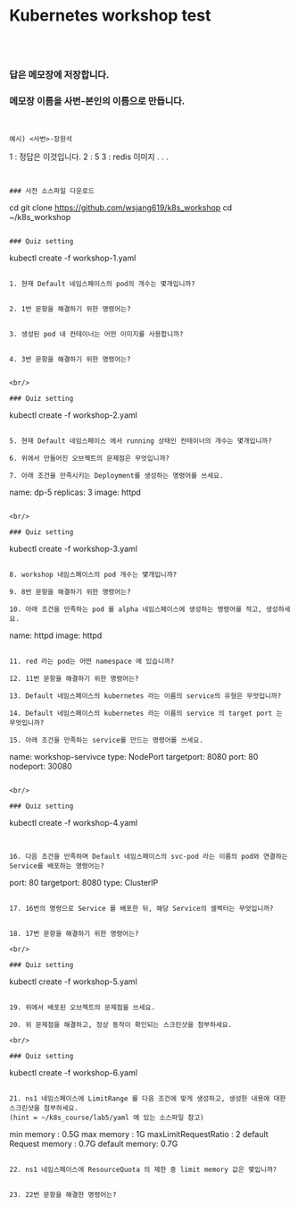 # Kubernetes workshop test  
<br/>
<br/>

### 답은 메모장에 저장합니다.

### 메모장 이름을 사번-본인의 이름으로 만듭니다. 


<br/>

```
예시) <사번>-장원석

```
1 : 정답은 이것입니다.
2 : 5
3 : redis 이미지
.
.
.

```


### 사전 소스파일 다운로드
```
cd
git clone https://github.com/wsjang619/k8s_workshop
cd ~/k8s_workshop
```

### Quiz setting
```
kubectl create -f workshop-1.yaml
```

1. 현재 Default 네임스페이스의 pod의 개수는 몇개입니까?


2. 1번 문항을 해결하기 위한 명령어는?


3. 생성된 pod 내 컨테이너는 어떤 이미지를 사용합니까?


4. 3번 문항을 해결하기 위한 명령어는?


<br/>

### Quiz setting
```
kubectl create -f workshop-2.yaml
```

5. 현재 Default 네임스페이스 에서 running 상태인 컨테이너의 개수는 몇개입니까?

6. 위에서 만들어진 오브젝트의 문제점은 무엇입니까?

7. 아래 조건을 만족시키는 Deployment를 생성하는 명령어를 쓰세요.

```
name: dp-5
replicas: 3
image: httpd
```

<br/>

### Quiz setting
```
kubectl create -f workshop-3.yaml
```

8. workshop 네임스페이스의 pod 개수는 몇개입니까?

9. 8번 문항을 해결하기 위한 명령어는?

10. 아래 조건을 만족하는 pod 를 alpha 네임스페이스에 생성하는 명령어를 적고, 생성하세요.

```
name: httpd
image: httpd
```

11. red 라는 pod는 어떤 namespace 에 있습니까?

12. 11번 문항을 해결하기 위한 명령어는?

13. Default 네임스페이스의 kubernetes 라는 이름의 service의 유형은 무엇입니까?

14. Default 네임스페이스의 kubernetes 라는 이름의 service 의 target port 는 무엇입니까?

15. 아래 조건을 만족하는 service를 만드는 명령어를 쓰세요.

```
name: workshop-servivce
type: NodePort
targetport: 8080
port: 80
nodeport: 30080
```

<br/>

### Quiz setting
```
kubectl create -f workshop-4.yaml
```


16. 다음 조건을 만족하며 Default 네임스페이스의 svc-pod 라는 이름의 pod와 연결하는 Service를 배포하는 명령어는?
```
port: 80
targetport: 8080
type: ClusterIP
```

17. 16번의 명령으로 Service 를 배포한 뒤, 해당 Service의 셀렉터는 무엇입니까?


18. 17번 문항을 해결하기 위한 명령어는?

<br/>

### Quiz setting
```
kubectl create -f workshop-5.yaml
```

19. 위에서 배포된 오브젝트의 문제점을 쓰세요.

20. 위 문제점을 해결하고, 정상 동작이 확인되는 스크린샷을 첨부하세요.

<br/>

### Quiz setting
```
kubectl create -f workshop-6.yaml
```

21. ns1 네임스페이스에 LimitRange 를 다음 조건에 맞게 생성하고, 생성한 내용에 대한 스크린샷을 첨부하세요.
(hint = ~/k8s_course/lab5/yaml 에 있는 소스파일 참고)
```
min memory : 0.5G
max memory : 1G
maxLimitRequestRatio : 2
default Request memory : 0.7G
default memory: 0.7G
```

22. ns1 네임스페이스에 ResourceQuota 의 제한 중 limit memory 값은 몇입니까?


23. 22번 문항을 해결한 명령어는?
